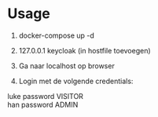 # Usage

1. docker-compose up -d

2. 127.0.0.1	keycloak (in hostfile toevoegen)

3. Ga naar localhost op browser

4. Login met de volgende credentials:

luke	password	VISITOR  
han	password	ADMIN


